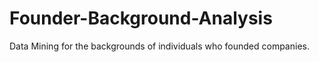 # Founder-Background-Analysis
Data Mining for the backgrounds of individuals who founded companies.
